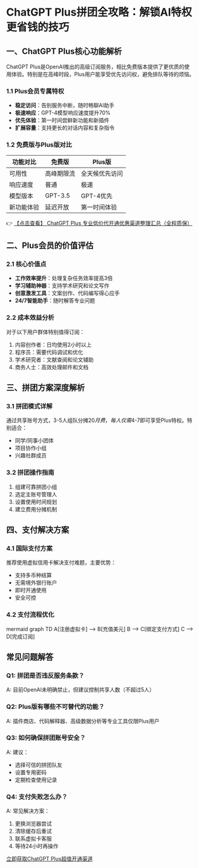 # ChatGPT Plus拼团全攻略：解锁AI特权更省钱的技巧

## 一、ChatGPT Plus核心功能解析

ChatGPT Plus是OpenAI推出的高级订阅服务，相比免费版本提供了更优质的使用体验。特别是在高峰时段，Plus用户能享受优先访问权，避免排队等待的烦恼。

### 1.1 Plus会员专属特权
- **稳定访问**：告别服务中断，随时畅聊AI助手
- **极速响应**：GPT-4模型响应速度提升70%
- **优先体验**：第一时间尝鲜新功能和新插件
- **扩展容量**：支持更长的对话内容和复杂指令

### 1.2 免费版与Plus版对比
| 功能对比       | 免费版          | Plus版           |
|----------------|----------------|------------------|
| 可用性         | 高峰期限流      | 全天候优先访问    |
| 响应速度       | 普通           | 极速             |
| 模型版本       | GPT-3.5        | GPT-4优先        |
| 新功能体验     | 延迟开放       | 第一时间体验      |

👉 [【点击查看】 ChatGPT Plus 专业低价代开通优惠渠道整理汇总（全程质保）](https://bit.ly/DaiKai)

## 二、Plus会员的价值评估

### 2.1 核心价值点
- **工作效率提升**：处理复杂任务效率提高3倍
- **学习辅助神器**：支持学术研究和论文写作
- **创意激发工具**：文案创作、代码编写得心应手
- **24/7智能助手**：随时解答专业问题

### 2.2 成本效益分析
对于以下用户群体特别值得订阅：
1. 内容创作者：日均使用2小时以上
2. 程序员：需要代码调试和优化
3. 学术研究者：文献查阅和论文辅助
4. 商务人士：高效处理邮件和文档

## 三、拼团方案深度解析

### 3.1 拼团模式详解
通过共享账号方式，3-5人组队分摊$20月费，每人仅需$4-7即可享受Plus特权。特别适合：
- 同学/同事小团体
- 项目协作小组
- 兴趣社群成员

### 3.2 拼团操作指南
1. 组建可靠拼团小组
2. 选定主账号管理人
3. 设置使用时间规划
4. 建立费用分摊机制

## 四、支付解决方案

### 4.1 国际支付方案
推荐使用虚拟信用卡解决支付难题，主要优势：
- 支持多币种结算
- 无需境外银行账户
- 即时开通使用
- 安全可控

### 4.2 支付流程优化
mermaid
graph TD
    A[注册虚拟卡] --> B[充值美元]
    B --> C[绑定支付方式]
    C --> D[完成订阅]

## 常见问题解答

### Q1: 拼团是否违反服务条款？
A: 目前OpenAI未明确禁止，但建议控制共享人数（不超过5人）

### Q2: Plus版有哪些不可替代的功能？
A: 插件商店、代码解释器、高级数据分析等专业工具仅限Plus用户

### Q3: 如何确保拼团账号安全？
A: 建议：
- 选择可信的拼团队友
- 设置专用密码
- 定期检查使用记录

### Q4: 支付失败怎么办？
A: 常见解决方案：
1. 更换浏览器尝试
2. 清除缓存后重试
3. 联系虚拟卡客服
4. 等待24小时再操作

[立即获取ChatGPT Plus超值开通渠道](https://bit.ly/DaiKai)